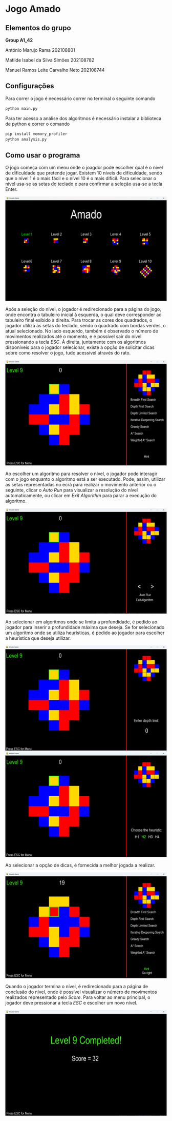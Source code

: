 # Jogo Amado

## Elementos do grupo

**Group A1_42**

António Marujo Rama 202108801

Matilde Isabel da Silva Simões 202108782

Manuel Ramos Leite Carvalho Neto 202108744

## Configurações

Para correr o jogo é necessário correr no terminal o seguinte comando

```bash
python main.py
```

Para ter acesso a análise dos algoritmos é necessário instalar a biblioteca de python e correr o comando

```bash
pip install memory_profiler
python analysis.py
```

## Como usar o programa

O jogo começa com um menu onde o joagdor pode escolher qual é o nível de dificuldade que pretende jogar. Existem 10 níveis de dificuldade, sendo que o nível 1 é o mais fácil e o nível 10 é o mais difícil. Para selecionar o nível usa-se as setas do teclado e para confirmar a seleção usa-se a tecla Enter.

![Menu](photos/mainMenu.png)

Após a seleção do nível, o jogador é redirecionado para a página do jogo, onde encontra o tabuleiro inicial à esquerda, o qual deve corresponder ao tabuleiro final exibido à direita. Para trocar as cores dos quadrados, o jogador utiliza as setas do teclado, sendo o quadrado com bordas verdes, o atual selecionado. No lado esquerdo, também é observado o número de movimentos realizados até o momento, e é possível sair do nível pressionando a tecla *ESC*. À direita, juntamente com os algoritmos disponíveis para o jogador selecionar, existe a opção de solicitar dicas sobre como resolver o jogo, tudo acessível através do rato.

![Jogo](photos/game.png)

Ao escolher um algoritmo para resolver o nível, o jogador pode interagir com o jogo enquanto o algoritmo está a ser executado. Pode, assim, utilizar as setas representadas no ecrã para realizar o movimento anterior ou o seguinte, clicar o *Auto Run* para visualizar a resolução do nível automaticamente, ou clicar em *Exit Algorithm* para parar a execução do algoritmo.

![Algoritmo](photos/runAlgorithms.png)

Ao selecionar em algoritmos onde se limita a profundidade, é pedido ao jogador para inserir a profundidade máxima que deseja. Se for selecionado um algoritmo onde se utiliza heurísticas, é pedido ao jogador para escolher a heurística que deseja utilizar.

![Profundidade](photos/depth.png)
![Heurística](photos/heuristic.png)

Ao selecionar a opção de dicas, é fornecida a melhor jogada a realizar.

![Dicas](photos/hint.png)

Quando o jogador termina o nível, é redirecionado para a página de conclusão do nível, onde é possível visualizar o número de movimentos realizados representado pelo *Score*. Para voltar ao menu principal, o jogador deve pressionar a tecla *ESC* e escolher um novo nível.

![Conclusão](photos/finalMenu.png)